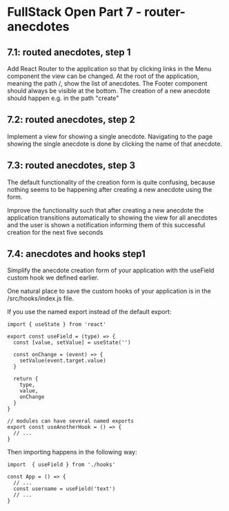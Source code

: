 # FullStack Open Part 7 - router-anecdotes

## 7.1: routed anecdotes, step 1

Add React Router to the application so that by clicking links in the Menu component the view can be changed.
At the root of the application, meaning the path /, show the list of anecdotes. The Footer component should always be visible at the bottom. The creation of a new anecdote should happen e.g. in the path "create"

## 7.2: routed anecdotes, step 2

Implement a view for showing a single anecdote. Navigating to the page showing the single anecdote is done by clicking the name of that anecdote.

## 7.3: routed anecdotes, step 3

The default functionality of the creation form is quite confusing, because nothing seems to be happening after creating a new anecdote using the form.

Improve the functionality such that after creating a new anecdote the application transitions automatically to showing the view for all anecdotes and the user is shown a notification informing them of this successful creation for the next five seconds

## 7.4: anecdotes and hooks step1

Simplify the anecdote creation form of your application with the useField custom hook we defined earlier.

One natural place to save the custom hooks of your application is in the /src/hooks/index.js file.

If you use the named export instead of the default export:

```JS
import { useState } from 'react'

export const useField = (type) => {
  const [value, setValue] = useState('')

  const onChange = (event) => {
    setValue(event.target.value)
  }

  return {
    type,
    value,
    onChange
  }
}

// modules can have several named exports
export const useAnotherHook = () => {
  // ...
}
```

Then importing happens in the following way:

```JS
import  { useField } from './hooks'

const App = () => {
  // ...
  const username = useField('text')
  // ...
}
```
